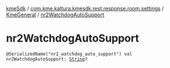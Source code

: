 [kmeSdk](../../index.md) / [com.kme.kaltura.kmesdk.rest.response.room.settings](../index.md) / [KmeGeneral](index.md) / [nr2WatchdogAutoSupport](./nr2-watchdog-auto-support.md)

# nr2WatchdogAutoSupport

`@SerializedName("nr2_watchdog_auto_support") val nr2WatchdogAutoSupport: `[`String`](https://kotlinlang.org/api/latest/jvm/stdlib/kotlin/-string/index.html)`?`